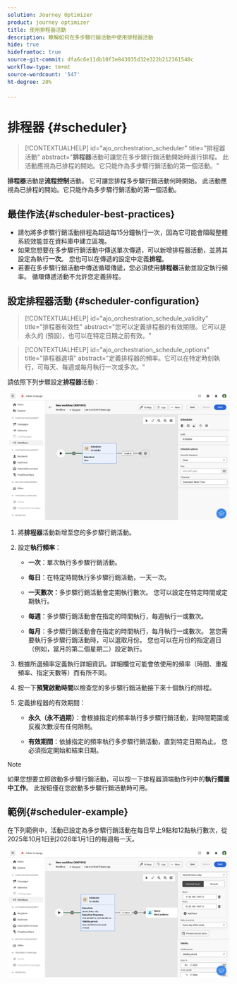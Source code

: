 ```yaml
---
solution: Journey Optimizer
product: journey optimizer
title: 使用排程器活動
description: 瞭解如何在多步驟行銷活動中使用排程器活動
hide: true
hidefromtoc: true
source-git-commit: dfa6c6e11db10f3e843035d32e322b212361548c
workflow-type: tm+mt
source-wordcount: '547'
ht-degree: 20%

---
```


# 排程器 {#scheduler}


>[!CONTEXTUALHELP]
>id="ajo_orchestration_scheduler"
>title="排程器活動"
>abstract="**排程器**&#x200B;活動可讓您在多步驟行銷活動開始時進行排程。 此活動應視為已排程的開始。它只能作為多步驟行銷活動的第一個活動。"


**排程器**&#x200B;活動是&#x200B;**流程控制**&#x200B;活動。 它可讓您排程多步驟行銷活動何時開始。 此活動應視為已排程的開始。它只能作為多步驟行銷活動的第一個活動。

## 最佳作法{#scheduler-best-practices}

* 請勿將多步驟行銷活動排程為超過每15分鐘執行一次，因為它可能會阻礙整體系統效能並在資料庫中建立區塊。
* 如果您想要在多步驟行銷活動中傳送單次傳遞，可以新增排程器活動，並將其設定為執行&#x200B;**一次**。 您也可以在傳遞的設定中定義&#x200B;**排程**。
* 若要在多步驟行銷活動中傳送循環傳遞，您必須使用&#x200B;**排程器**&#x200B;活動並設定執行頻率。 循環傳遞活動不允許您定義排程。

## 設定排程器活動 {#scheduler-configuration}

>[!CONTEXTUALHELP]
>id="ajo_orchestration_schedule_validity"
>title="排程器有效性"
>abstract="您可以定義排程器的有效期限。它可以是永久的 (預設)，也可以在特定日期之前有效。"


>[!CONTEXTUALHELP]
>id="ajo_orchestration_schedule_options"
>title="排程器選項"
>abstract="定義排程器的頻率。它可以在特定時刻執行，可每天、每週或每月執行一次或多次。"

請依照下列步驟設定&#x200B;**排程器**&#x200B;活動：

![](../assets/workflow-scheduler.png)

1. 將&#x200B;**排程器**&#x200B;活動新增至您的多步驟行銷活動。

1. 設定&#x200B;**執行頻率**：

   * **一次**：單次執行多步驟行銷活動。

   * **每日**：在特定時間執行多步驟行銷活動，一天一次。

   * **一天數次：**&#x200B;多步驟行銷活動會定期執行數次。 您可以設定在特定時間或定期執行。

   * **每週**：多步驟行銷活動會在指定的時間執行，每週執行一或數次。

   * **每月**：多步驟行銷活動會在指定的時間執行，每月執行一或數次。 當您需要執行多步驟行銷活動時，可以選取月份。 您也可以在月份的指定週日（例如，當月的第二個星期二）設定執行。

1. 根據所選頻率定義執行詳細資訊。詳細欄位可能會依使用的頻率（時間、重複頻率、指定天數等）而有所不同。

1. 按一下&#x200B;**預覽啟動時間**&#x200B;以檢查您的多步驟行銷活動接下來十個執行的排程。

1. 定義排程器的有效期間：

   * **永久（永不過期）**：會根據指定的頻率執行多步驟行銷活動，對時間範圍或反複次數沒有任何限制。

   * **有效期間**：依據指定的頻率執行多步驟行銷活動，直到特定日期為止。 您必須指定開始和結束日期。

>[!NOTE]
>
>如果您想要立即啟動多步驟行銷活動，可以按一下排程器頂端動作列中的&#x200B;**執行擱置中工作**。 此按鈕僅在您啟動多步驟行銷活動時可用。

## 範例{#scheduler-example}

在下列範例中，活動已設定為多步驟行銷活動在每日早上9點和12點執行數次，從2025年10月1日到2026年1月1日的每週每一天。

![](../assets/workflow-scheduler2.png)
